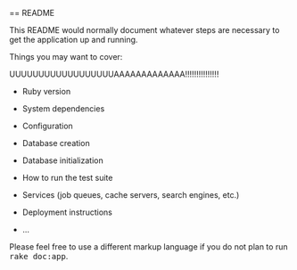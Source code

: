 == README

This README would normally document whatever steps are necessary to get the
application up and running.

Things you may want to cover:

UUUUUUUUUUUUUUUUUUAAAAAAAAAAAAA!!!!!!!!!!!!!!!

* Ruby version

* System dependencies

* Configuration

* Database creation

* Database initialization

* How to run the test suite

* Services (job queues, cache servers, search engines, etc.)

* Deployment instructions

* ...


Please feel free to use a different markup language if you do not plan to run
<tt>rake doc:app</tt>.
